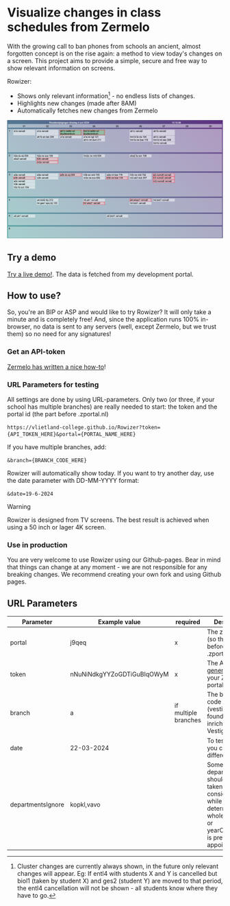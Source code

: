 # Visualize changes in class schedules from Zermelo

With the growing call to ban phones from schools an ancient, almost forgotten concept is on the rise again: a method 
to view today's changes on a screen. This project aims to provide a simple, secure and free way to show relevant 
information on screens. 

Rowizer: 
- Shows only relevant information[^1] - no endless lists of changes. 
- Highlights new changes (made after 8AM)
- Automatically fetches new changes from Zermelo



[^1]:  Cluster changes are currently always shown, in the future only relevant changes will appear. Eg: If entl4 with students X and Y is cancelled but biol1 (taken by student X) and ges2 (student Y) are moved to that period, the entl4 cancellation will not be shown - all students know where they have to go.

![Screenshot of a live Rowizer example](/assets/img/example.png)

## Try a demo
[Try a live demo!](https://vlietland-college.github.io/Rowizer?token=ql605d4r5pbb7lffhprln7hcon&portal=j9qeq&date=19-6-2024&branch=a). The data is fetched from my development portal. 

## How to use?
So, you're an BIP or ASP and would like to try Rowizer? It will only take a minute and is completely free! And, since the application runs 100% in-browser, no data is sent to any servers (well, except Zermelo, but we trust them) so no need for any signatures!

### Get an API-token
[Zermelo has written a nice how-to](https://support.zermelo.nl/guides/applicatiebeheerder/koppelingen/overige-koppelingen-2/koppeling-met-overige-externe-partijen#stap_1_gebruiker_toevoegen)! 

### URL Parameters for testing
All settings are done by using URL-parameters. Only two (or three, if your school has multiple branches) are really needed to start: the token and the portal id (the part before .zportal.nl)
```
https://vlietland-college.github.io/Rowizer?token={API_TOKEN_HERE}&portal={PORTAL_NAME_HERE}
```
If you have multiple branches, add:
```
&branch={BRANCH_CODE_HERE}
```
Rowizer will automatically show today. If you want to try another day, use the date parameter with DD-MM-YYYY format:
```
&date=19-6-2024
```

> [!WARNING]
> Rowizer is designed from TV screens. The best result is achieved when using a 50 inch or lager 4K screen. 

### Use in production
You are very welcome to use Rowizer using our Github-pages. Bear in mind that things can change at any moment - we are not responsible for any breaking changes. We recommend creating your own fork and using Github pages. 


## URL Parameters
|Parameter| Example value              | required           | Description                                                                                                                                                                      |
|------|----------------------------|--------------------|----------------------------------------------------------------------------------------------------------------------------------------------------------------------------------|
|portal| j9qeq                      | x                  | The zportal ID (so the part before .zportal.nl                                                                                                                                   |
|token| nNuNiNdkgYYZoGDTiGuBIqOWyM | x                  | The API-token [generated](https://support.zermelo.nl/guides/applicatiebeheerder/koppelingen/overige-koppelingen-2/koppeling-met-overige-externe-partijen) in your Zermelo portal |
|branch| a                          | if multiple branches | The branch code (vestigingscode) found in Portal inrichting -> Vestigingen                                                                                                       |
|date| 22-03-2024                 | | To test Rowizer you can use a different date                                                                                                                                     |
|departmentsIgnore| kopkl,vavo                 ||Some departments should not be taken into consideration while determining if a whole education or yearOfEducation is present in an appointment.|
